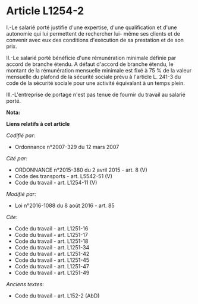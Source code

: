 # Article L1254-2

I.-Le salarié porté justifie d'une expertise, d'une qualification et d'une autonomie qui lui permettent de rechercher lui-
même ses clients et de convenir avec eux des conditions d'exécution de sa prestation et de son prix. 

II.-Le salarié porté bénéficie d'une rémunération minimale définie par accord de branche étendu. A défaut d'accord de branche
étendu, le montant de la rémunération mensuelle minimale est fixé à 75 % de la valeur mensuelle du plafond de la sécurité
sociale prévu à l'article L. 241-3 du code de la sécurité sociale pour une activité équivalant à un temps plein. 

III.-L'entreprise de portage n'est pas tenue de fournir du travail au salarié porté.

**Nota:**



**Liens relatifs à cet article**

_Codifié par_:

  - Ordonnance n°2007-329 du 12 mars 2007

_Cité par_:

  - ORDONNANCE n°2015-380 du 2 avril 2015 - art. 8 (V)
  - Code des transports - art. L5542-51 (V)
  - Code du travail - art. L1254-11 (V)

_Modifié par_:

  - Loi n°2016-1088 du 8 août 2016 - art. 85

_Cite_:

  - Code du travail - art. L1251-16
  - Code du travail - art. L1251-17
  - Code du travail - art. L1251-18
  - Code du travail - art. L1251-34
  - Code du travail - art. L1251-42
  - Code du travail - art. L1251-45
  - Code du travail - art. L1251-47
  - Code du travail - art. L1251-49

_Anciens textes_:

  - Code du travail - art. L152-2 (AbD)

